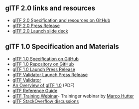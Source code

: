 ## glTF 2.0 links and resources

*   [glTF 2.0 Specification and resources on GitHub](https://github.com/KhronosGroup/glTF/blob/master/README.md)
*   [glTF 2.0 Press Release](https://www.khronos.org/news/press/khronos-releases-gltf-2.0-specification)
*   [glTF 2.0 Launch slide deck](/assets/uploads/apis/glTF-20-Launch_Jun17.pdf)

## glTF 1.0 Specification and Materials

*   [glTF 1.0 Specification on GitHub](https://github.com/KhronosGroup/glTF/blob/master/specification/1.0/README.md)
*   [glTF 1.0 Repository on GitHub](https://github.com/KhronosGroup/glTF)
*   [glTF 1.0 Launch Press Release](https://www.khronos.org/news/press/khronos-finalizes-gltf-1.0-specification)
*   [glTF Validator Launch Press Release](https://www.khronos.org/news/press/significant-gltf-momentum-for-efficient-transmission-of-3d-scenes-models)
*   [glTF Validator](https://github.com/KhronosGroup/glTF-Validator)
*   [An Overview of glTF 1.0](https://www.khronos.org/assets/uploads/developers/library/overview/gltf-overview.pdf) (PDF)
*   [glTF Reference Guide](https://github.com/KhronosGroup/glTF#overview)
*   [glTF Training Webinar](https://www.khronos.org/news/events/webinar-khronos-gltf)- Traininger webinar by [Marco Hutter](https://github.com/javagl/glTF-Tutorials/tree/master/gltfTutorial)
*   [glTF StackOverflow discussions](http://stackoverflow.com/questions/tagged/gltf)